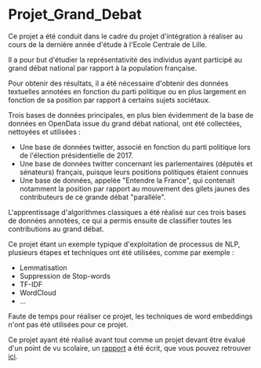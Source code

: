 # Projet_Grand_Debat

Ce projet a été conduit dans le cadre du projet d'intégration à réaliser au cours de la dernière année d'étude à l'Ecole Centrale de Lille.

Il a pour but d'étudier la représentativité des individus ayant participé au grand débat national par rapport à la population française. 

Pour obtenir des résultats, il a été nécessaire d'obtenir des données textuelles annotées en fonction du parti politique ou en plus largement en fonction de sa position par rapport à certains sujets sociétaux. 

Trois bases de données principales, en plus bien évidemment de la base de données en OpenData issue du grand débat national, ont été collectées, nettoyées et utilisées : 

- Une base de données twitter, associé en fonction du parti politique lors de l'élection présidentielle de 2017.
- Une base de données twitter concernant les parlementaires (députés et sénateurs) français, puisque leurs positions politiques étaient connues
- Une base de données, appelée "Entendre la France", qui contenait notamment la position par rapport au mouvement des gilets jaunes des contributeurs de ce grande débat "parallèle". 

L'apprentissage d'algorithmes classiques a été réalisé sur ces trois bases de données annotées, ce qui a permis ensuite de classifier toutes les contributions au grand débat. 

Ce projet étant un exemple typique d'exploitation de processus de NLP, plusieurs étapes et techniques ont été utilisées, comme par exemple : 
- Lemmatisation
- Suppression de Stop-words
- TF-IDF
- WordCloud
- ... 

Faute de temps pour réaliser ce projet, les techniques de word embeddings n'ont pas été utilisées pour ce projet. 

Ce projet ayant été réalisé avant tout comme un projet devant être évalué d'un point de vu scolaire, un [rapport](https://github.com/adrihans/Projet_Grand_Debat/blob/master/Rapport_final_HANS_Adrien.pdf) a été écrit, que vous pouvez retrouver [ici](https://github.com/adrihans/Projet_Grand_Debat/blob/master/Rapport_final_HANS_Adrien.pdf). 
